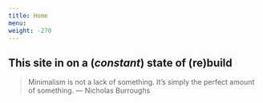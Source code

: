 ```yaml
---
title: Home
menu: 
weight: -270
---
```


## **This site in on a (_constant_) state of (re)build**

> Minimalism is not a lack of something. It’s simply the perfect amount of something.
> — Nicholas Burroughs
